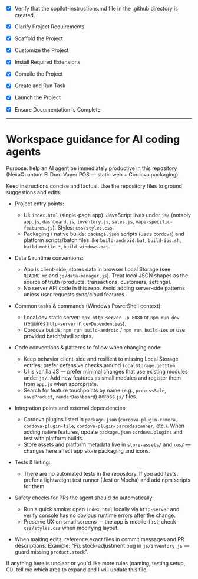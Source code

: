 <!-- Use this file to provide workspace-specific custom instructions to Copilot. For more details, visit https://code.visualstudio.com/docs/copilot/copilot-customization#_use-a-githubcopilotinstructionsmd-file -->
- [x] Verify that the copilot-instructions.md file in the .github directory is created.

- [x] Clarify Project Requirements
	<!-- El Duro Vaper complete sales tracking system with HTML5, CSS3, Vanilla JavaScript -->

- [x] Scaffold the Project
	<!-- Complete project structure created with HTML, CSS, JavaScript files and comprehensive features -->

- [x] Customize the Project
	<!-- Implemented full inventory management, POS system, dashboard analytics, and data management features -->

- [x] Install Required Extensions
	<!-- No extensions required for this HTML/CSS/JavaScript project -->

- [x] Compile the Project
	<!-- No compilation needed - ready to run in browser -->

- [x] Create and Run Task
	<!-- No tasks needed for this static HTML/JavaScript project - can be opened directly in browser -->

- [x] Launch the Project
	<!-- Project is ready to launch - simply open index.html in a web browser -->

- [x] Ensure Documentation is Complete
	<!-- README.md created with comprehensive documentation and setup instructions -->

---

# Workspace guidance for AI coding agents

Purpose: help an AI agent be immediately productive in this repository (NexaQuantum El Duro Vaper POS — static web + Cordova packaging).

Keep instructions concise and factual. Use the repository files to ground suggestions and edits.

- Project entry points:
	- UI: `index.html` (single-page app). JavaScript lives under `js/` (notably `app.js`, `dashboard.js`, `inventory.js`, `sales.js`, `vape-specific-features.js`). Styles: `css/styles.css`.
	- Packaging / native builds: `package.json` scripts (uses `cordova`) and platform scripts/batch files like `build-android.bat`, `build-ios.sh`, `build-mobile.*`, `build-windows.bat`.

- Data & runtime conventions:
	- App is client-side, stores data in browser Local Storage (see `README.md` and `js/data-manager.js`). Treat local JSON shapes as the source of truth (products, transactions, customers, settings).
	- No server API code in this repo. Avoid adding server-side patterns unless user requests sync/cloud features.

- Common tasks & commands (Windows PowerShell context):
	- Local dev static server: `npx http-server -p 8080` or `npm run dev` (requires `http-server` in `devDependencies`).
	- Cordova builds: `npm run build-android` / `npm run build-ios` or use provided batch/shell scripts.

- Code conventions & patterns to follow when changing code:
	- Keep behavior client-side and resilient to missing Local Storage entries; prefer defensive checks around `localStorage.getItem`.
	- UI is vanilla JS — prefer minimal changes that use existing modules under `js/`. Add new features as small modules and register them from `app.js` when appropriate.
	- Search for feature touchpoints by name (e.g., `processSale`, `saveProduct`, `renderDashboard`) across `js/` files.

- Integration points and external dependencies:
	- Cordova plugins listed in `package.json` (`cordova-plugin-camera`, `cordova-plugin-file`, `cordova-plugin-barcodescanner`, etc.). When adding native features, update `package.json` `cordova.plugins` and test with platform builds.
	- Store assets and platform metadata live in `store-assets/` and `res/` — changes here affect app store packaging and icons.

- Tests & linting:
	- There are no automated tests in the repository. If you add tests, prefer a lightweight test runner (Jest or Mocha) and add npm scripts for them.

- Safety checks for PRs the agent should do automatically:
	- Run a quick smoke: open `index.html` locally via `http-server` and verify console has no obvious runtime errors after the change.
	- Preserve UX on small screens — the app is mobile-first; check `css/styles.css` when modifying layout.

- When making edits, reference exact files in commit messages and PR descriptions. Example: "Fix stock-adjustment bug in `js/inventory.js` — guard missing `product.stock`".

If anything here is unclear or you'd like more rules (naming, testing setup, CI), tell me which area to expand and I will update this file.